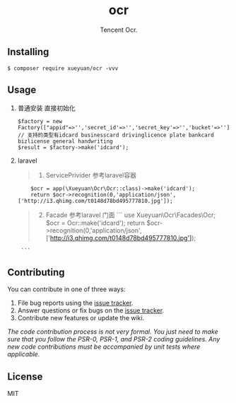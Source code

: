 <h1 align="center"> ocr </h1>

<p align="center"> Tencent Ocr.</p>


## Installing

```shell
$ composer require xueyuan/ocr -vvv
```

## Usage

1. 普通安装
    直接初始化
    ```
    $factory = new Factory(["appid"=>'','secret_id'=>'','secret_key'=>'','bucket'=>'']);
    // 支持的类型有idcard businesscard drivinglicence plate bankcard bizlicense general handwriting
    $result = $factory->make('idcard'); 
    
    ```
2. laravel
    > 1. ServicePrivider 参考laravel容器
    ```
        $ocr = app(\Xueyuan\Ocr\Ocr::class)->make('idcard');
        return $ocr->recognition(0,'application/json',['http://i3.qhimg.com/t0148d78bd495777810.jpg']);
    ```
    > 2. Facade  参考laravel 门面
        ```
        use Xueyuan\Ocr\Facades\Ocr;
        $ocr = Ocr::make('idcard');
        return $ocr->recognition(0,'application/json',['http://i3.qhimg.com/t0148d78bd495777810.jpg']);
        
        ```

## Contributing

You can contribute in one of three ways:

1. File bug reports using the [issue tracker](https://github.com/xueyuan/ocr/issues).
2. Answer questions or fix bugs on the [issue tracker](https://github.com/xueyuan/ocr/issues).
3. Contribute new features or update the wiki.

_The code contribution process is not very formal. You just need to make sure that you follow the PSR-0, PSR-1, and PSR-2 coding guidelines. Any new code contributions must be accompanied by unit tests where applicable._

## License

MIT
